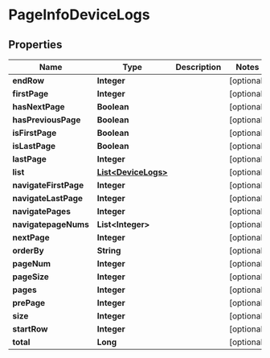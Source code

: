 
# PageInfoDeviceLogs

## Properties
Name | Type | Description | Notes
------------ | ------------- | ------------- | -------------
**endRow** | **Integer** |  |  [optional]
**firstPage** | **Integer** |  |  [optional]
**hasNextPage** | **Boolean** |  |  [optional]
**hasPreviousPage** | **Boolean** |  |  [optional]
**isFirstPage** | **Boolean** |  |  [optional]
**isLastPage** | **Boolean** |  |  [optional]
**lastPage** | **Integer** |  |  [optional]
**list** | [**List&lt;DeviceLogs&gt;**](DeviceLogs.md) |  |  [optional]
**navigateFirstPage** | **Integer** |  |  [optional]
**navigateLastPage** | **Integer** |  |  [optional]
**navigatePages** | **Integer** |  |  [optional]
**navigatepageNums** | **List&lt;Integer&gt;** |  |  [optional]
**nextPage** | **Integer** |  |  [optional]
**orderBy** | **String** |  |  [optional]
**pageNum** | **Integer** |  |  [optional]
**pageSize** | **Integer** |  |  [optional]
**pages** | **Integer** |  |  [optional]
**prePage** | **Integer** |  |  [optional]
**size** | **Integer** |  |  [optional]
**startRow** | **Integer** |  |  [optional]
**total** | **Long** |  |  [optional]



